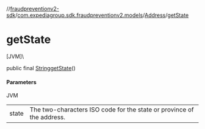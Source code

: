 //[fraudpreventionv2-sdk](../../../index.md)/[com.expediagroup.sdk.fraudpreventionv2.models](../index.md)/[Address](index.md)/[getState](get-state.md)

# getState

[JVM]\

public final [String](https://docs.oracle.com/javase/8/docs/api/java/lang/String.html)[getState](get-state.md)()

#### Parameters

JVM

| | |
|---|---|
| state | The two-characters ISO code for the state or province of the address. |

